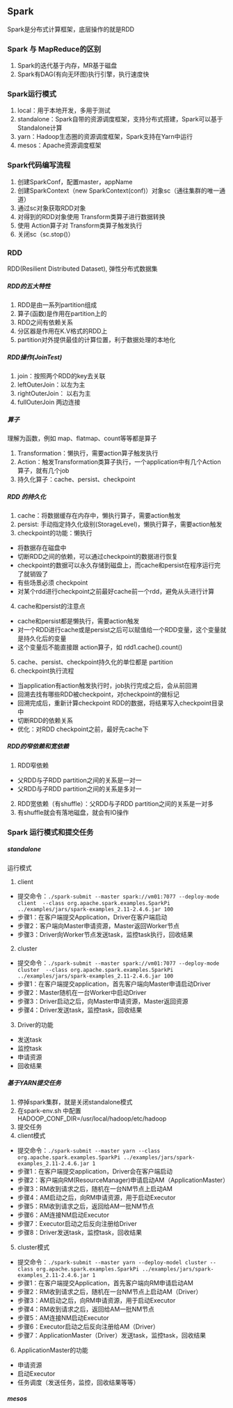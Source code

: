 ## Spark
Spark是分布式计算框架，底层操作的就是RDD

### Spark 与 MapReduce的区别
1. Spark的迭代基于内存，MR基于磁盘
2. Spark有DAG(有向无环图)执行引擎，执行速度快

### Spark运行模式
1. local：用于本地开发，多用于测试
2. standalone：Spark自带的资源调度框架，支持分布式搭建，Spark可以基于Standalone计算
3. yarn：Hadoop生态圈的资源调度框架，Spark支持在Yarn中运行
4. mesos：Apache资源调度框架

### Spark代码编写流程
1. 创建SparkConf，配置master，appName
2. 创建SparkContext（new SparkContext(conf)）对象sc（通往集群的唯一通道）
3. 通过sc对象获取RDD对象
4. 对得到的RDD对象使用 Transform类算子进行数据转换
5. 使用 Action算子对 Transform类算子触发执行
6. 关闭sc（sc.stop()）

### RDD
RDD(Resilient Distributed Dataset), 弹性分布式数据集
##### RDD的五大特性
1. RDD是由一系列partition组成
2. 算子(函数)是作用在partition上的
3. RDD之间有依赖关系
4. 分区器是作用在K.V格式的RDD上
5. partition对外提供最佳的计算位置，利于数据处理的本地化

##### RDD操作(JoinTest)
1. join：按照两个RDD的key去关联
2. leftOuterJoin：以左为主
3. rightOuterJoin： 以右为主
4. fullOuterJoin 两边连接

##### 算子
理解为函数，例如 map、flatmap、count等等都是算子
1. Transformation：懒执行，需要action算子触发执行
2. Action：触发Transformation类算子执行，一个application中有几个Action算子，就有几个job
3. 持久化算子：cache、persist、checkpoint

##### RDD 的持久化
1. cache：将数据缓存在内存中，懒执行算子，需要action触发
2. persist: 手动指定持久化级别(StorageLevel)，懒执行算子，需要action触发
3. checkpoint的功能：懒执行
  - 将数据存在磁盘中
  - 切断RDD之间的依赖，可以通过checkpoint的数据进行恢复
  - checkpoint的数据可以永久存储到磁盘上，而cache和persist在程序运行完了就销毁了
  - 有些场景必须 checkpoint
  - 对某个rdd进行checkpoint之前最好cache前一个rdd，避免从头进行计算
4. cache和persist的注意点
  - cache和persist都是懒执行，需要action触发
  - 对一个RDD进行cache或是persist之后可以赋值给一个RDD变量，这个变量就是持久化后的变量
  - 这个变量后不能直接跟 action算子，如 rdd1.cache().count()
5. cache、persist、checkpoint持久化的单位都是 partition
6. checkpoint执行流程
  - 当application有action触发执行时，job执行完成之后，会从前回溯
  - 回溯去找有哪些RDD被checkpoint，对checkpoint的做标记
  - 回溯完成后，重新计算checkpoint RDD的数据，将结果写入checkpoint目录中
  - 切断RDD的依赖关系
  - 优化：对RDD checkpoint之前，最好先cache下
  
##### RDD的窄依赖和宽依赖
1. RDD窄依赖
  - 父RDD与子RDD partition之间的关系是一对一
  - 父RDD与子RDD partition之间的关系是多对一
2. RDD宽依赖（有shuffle）：父RDD与子RDD partition之间的关系是一对多
3. 有shuffle就会有落地磁盘，就会有IO操作
  
### Spark 运行模式和提交任务
##### standalone
运行模式
1. client
  - 提交命令：`./spark-submit --master spark://vm01:7077 --deploy-mode client  --class org.apache.spark.examples.SparkPi ../examples/jars/spark-examples_2.11-2.4.6.jar 100`
  - 步骤1：在客户端提交Application，Driver在客户端启动
  - 步骤2：客户端向Master申请资源，Master返回Worker节点
  - 步骤3：Driver向Worker节点发送task，监控task执行，回收结果
2. cluster
  - 提交命令：`./spark-submit --master spark://vm01:7077 --deploy-mode cluster  --class org.apache.spark.examples.SparkPi ../examples/jars/spark-examples_2.11-2.4.6.jar 100`
  - 步骤1：在客户端提交application，首先客户端向Master申请启动Driver
  - 步骤2：Master随机在一台Worker中启动Driver
  - 步骤3：Driver启动之后，向Master申请资源，Master返回资源
  - 步骤4：Driver发送task，监控task，回收结果
3. Driver的功能
  - 发送task
  - 监控task
  - 申请资源
  - 回收结果
   
##### 基于YARN提交任务
1. 停掉spark集群，就是关闭standalone模式
2. 在spark-env.sh 中配置HADOOP_CONF_DIR=/usr/local/hadoop/etc/hadoop
3. 提交任务
4. client模式
  - 提交命令：`./spark-submit --master yarn --class org.apache.spark.examples.SparkPi ../examples/jars/spark-examples_2.11-2.4.6.jar 1`
  - 步骤1：在客户端提交application，Driver会在客户端启动
  - 步骤2：客户端向RM(ResourceManager)申请启动AM（ApplicationMaster）
  - 步骤3：RM收到请求之后，随机在一台NM节点上启动AM
  - 步骤4：AM启动之后，向RM申请资源，用于启动Executor
  - 步骤5：RM收到请求之后，返回给AM一批NM节点
  - 步骤6：AM连接NM启动Executor
  - 步骤7：Executor启动之后反向注册给Driver
  - 步骤8：Driver发送task，监控task，回收结果

5. cluster模式
  - 提交命令：`./spark-submit --master yarn --deploy-model cluster --class org.apache.spark.examples.SparkPi ../examples/jars/spark-examples_2.11-2.4.6.jar 1`
  - 步骤1：在客户端提交Application，首先客户端向RM申请启动AM
  - 步骤2：RM收到请求之后，随机在一台NM节点上启动AM（Driver）
  - 步骤3：AM启动之后，向RM申请资源，用于启动Executor
  - 步骤4：RM收到请求之后，返回给AM一批NM节点
  - 步骤5：AM连接NM启动Executor
  - 步骤6：Executor启动之后反向注册给AM（Driver）
  - 步骤7：ApplicationMaster（Driver）发送task，监控task，回收结果
6. ApplicationMaster的功能
  - 申请资源
  - 启动Executor
  - 任务调度（发送任务，监控，回收结果等等）

##### mesos
